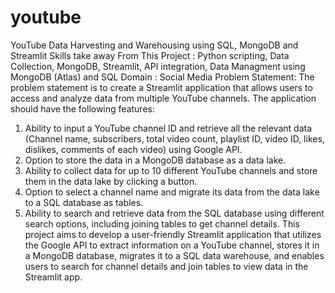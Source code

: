 # youtube
YouTube Data Harvesting and Warehousing using SQL, MongoDB and Streamlit
Skills take away From This Project : Python scripting, Data Collection, MongoDB, Streamlit, API integration, Data Managment using MongoDB (Atlas) and SQL
Domain : Social Media
Problem Statement:
The problem statement is to create a Streamlit application that allows users to access and analyze data from multiple YouTube channels. The application should have the following features:
1.  Ability to input a YouTube channel ID and retrieve all the relevant data (Channel name, subscribers, total video count, playlist ID, video ID, likes, dislikes, 
    comments of each video) using Google API.
2.   Option to store the data in a MongoDB database as a data lake.
3.   Ability to collect data for up to 10 different YouTube channels and store them in the data lake by clicking a button.
4.   Option to select a channel name and migrate its data from the data lake to a SQL database as tables.
5.   Ability to search and retrieve data from the SQL database using different search options, including joining tables to get channel details.
This project aims to develop a user-friendly Streamlit application that utilizes the Google API to extract information on a YouTube channel, stores it in a MongoDB database, migrates it to a SQL data warehouse, and enables users to search for channel details and join tables to view data in the Streamlit app.


